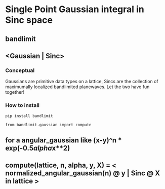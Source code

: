 # Single Point Gaussian integral in Sinc space
## bandlimit

## <Gaussian | Sinc>

### Conceptual

Gaussians are primitive data types on a lattice, Sincs are the collection of maximumally localized bandlimited planewaves.
Let the two have fun together!

### How to install

`pip install bandlimit`

`from bandlimit.gaussian import compute`

## for a angular_gaussian like (x-y)^n * exp(-0.5*alpha*x**2) 
## compute(lattice, n, alpha, y, X)  = < normalized_angular_gaussian(n) @ y | Sinc @ X in lattice >

